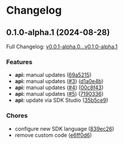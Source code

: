# Changelog

## 0.1.0-alpha.1 (2024-08-28)

Full Changelog: [v0.0.1-alpha.0...v0.1.0-alpha.1](https://github.com/tmc/nvcf-go/compare/v0.0.1-alpha.0...v0.1.0-alpha.1)

### Features

* **api:** manual updates ([69a5215](https://github.com/tmc/nvcf-go/commit/69a521545ca9a775e60a876d9b2749ea04e1d6ea))
* **api:** manual updates ([#3](https://github.com/tmc/nvcf-go/issues/3)) ([d1a0e4b](https://github.com/tmc/nvcf-go/commit/d1a0e4bd2d96f25a15b3dffaa2d320ee043a387b))
* **api:** manual updates ([#4](https://github.com/tmc/nvcf-go/issues/4)) ([00c8f43](https://github.com/tmc/nvcf-go/commit/00c8f436fa504e126fb923ac971d75e89401dcdd))
* **api:** manual updates ([#5](https://github.com/tmc/nvcf-go/issues/5)) ([7190336](https://github.com/tmc/nvcf-go/commit/7190336c8b882e3b2476d54de6a47e0f25bafe12))
* **api:** update via SDK Studio ([35b5ce9](https://github.com/tmc/nvcf-go/commit/35b5ce9111b3165c73062a9aed79bccc41b08b78))


### Chores

* configure new SDK language ([839ec26](https://github.com/tmc/nvcf-go/commit/839ec26ca8de2493826a85a6f8b0212d0a66b920))
* remove custom code ([e6ff0d6](https://github.com/tmc/nvcf-go/commit/e6ff0d64d3a57bbb01aa45aab3d725fcd6aad4e1))

